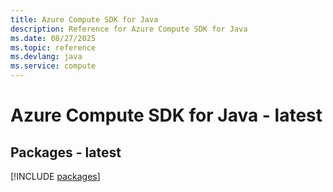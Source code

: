 ```yaml
---
title: Azure Compute SDK for Java
description: Reference for Azure Compute SDK for Java
ms.date: 08/27/2025
ms.topic: reference
ms.devlang: java
ms.service: compute
---
```

# Azure Compute SDK for Java - latest
## Packages - latest
[!INCLUDE [packages](compute-index.md)]